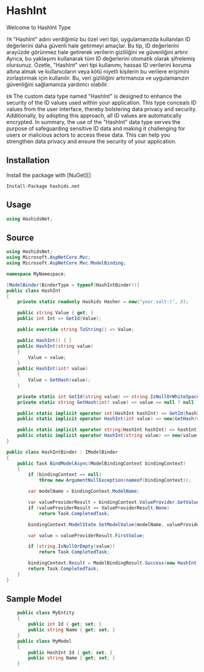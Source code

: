 # HashInt
Welcome to HashInt Type

`TR` "HashInt" adını verdiğimiz bu özel veri tipi, uygulamanızda kullanılan ID değerlerini daha güvenli hale getirmeyi amaçlar. Bu tip, ID değerlerini arayüzde görünmez hale getirerek verilerin gizliliğini ve güvenliğini artırır. Ayrıca, bu yaklaşımı kullanarak tüm ID değerlerini otomatik olarak şifrelemiş olursunuz.
Özetle, "HashInt" veri tipi kullanımı, hassas ID verilerini koruma altına almak ve kullanıcıların veya kötü niyetli kişilerin bu verilere erişimini zorlaştırmak için kullanılır. Bu, veri gizliliğini artırmanıza ve uygulamanızın güvenliğini sağlamanıza yardımcı olabilir.

`EN` The custom data type named "HashInt" is designed to enhance the security of the ID values used within your application. This type conceals ID values from the user interface, thereby bolstering data privacy and security. Additionally, by adopting this approach, all ID values are automatically encrypted.
In summary, the use of the "HashInt" data type serves the purpose of safeguarding sensitive ID data and making it challenging for users or malicious actors to access these data. This can help you strengthen data privacy and ensure the security of your application.

## Installation

Install the package with [NuGet][]

    Install-Package hashids.net

## Usage

```C#
using HashidsNet;
```



## Source

```csharp
using HashidsNet;
using Microsoft.AspNetCore.Mvc;
using Microsoft.AspNetCore.Mvc.ModelBinding;

namespace MyNamespace;

[ModelBinder(BinderType = typeof(HashIntBinder))]
public class HashInt
{
    private static readonly Hashids Hasher = new("your.salt:)", 8);

    public string Value { get; }
    public int Int => GetId(Value);

    public override string ToString() => Value;

    public HashInt() { }
    public HashInt(string value)
    {
        Value = value;
    }
    public HashInt(int? value)
    {
        Value = GetHash(value);
    }

    private static int GetId(string value) => string.IsNullOrWhiteSpace(value) ? 0 : Hasher.DecodeSingle(value);
    private static string GetHash(int? value) => value == null ? null : Hasher.Encode(value.Value);

    public static implicit operator int(HashInt hashInt) => GetId(hashInt?.Value);
    public static implicit operator HashInt(int value) => new(GetHash(value));

    public static implicit operator string(HashInt hashInt) => hashInt.Value;
    public static implicit operator HashInt(string value) => new(value);
}

public class HashIntBinder : IModelBinder
{
    public Task BindModelAsync(ModelBindingContext bindingContext)
    {
        if (bindingContext == null)
            throw new ArgumentNullException(nameof(bindingContext));

        var modelName = bindingContext.ModelName;

        var valueProviderResult = bindingContext.ValueProvider.GetValue(modelName);
        if (valueProviderResult == ValueProviderResult.None)
            return Task.CompletedTask;

        bindingContext.ModelState.SetModelValue(modelName, valueProviderResult);

        var value = valueProviderResult.FirstValue;

        if (string.IsNullOrEmpty(value))
            return Task.CompletedTask;

        bindingContext.Result = ModelBindingResult.Success(new HashInt(value));
        return Task.CompletedTask;
    }
}
```



## Sample Model

```C#
    public class MyEntity
    {
        public int Id { get; set; }
        public string Name { get; set; }
    }
    public class MyModel
    {
        public HashInt Id { get; set; }
        public string Name { get; set; }
    }
```
